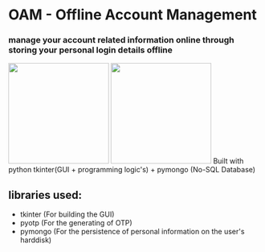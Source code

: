 # OAM - Offline Account Management
### manage your account related information online through storing your personal login details offline
<img src="https://user-images.githubusercontent.com/22993048/112653085-0d50e080-8e89-11eb-88b3-4a67407579b6.png" width=200 height=200>
<img src="https://user-images.githubusercontent.com/22993048/112653085-0d50e080-8e89-11eb-88b3-4a67407579b6.png" width=200 height=200>
Built with python tkinter(GUI + programming logic's) + pymongo (No-SQL Database)

## libraries used:

- tkinter (For building the GUI)
- pyotp (For the generating of OTP)
- pymongo (For the persistence of personal information on the user's harddisk)
